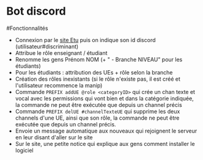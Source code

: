 # Bot discord

#Fonctionnalités

* Connexion par le [site Etu](https://etu.utt.fr) puis on indique son id discord (utilisateur#discriminant)
* Attribue le rôle enseignant / étudiant
* Renomme les gens Prénom NOM (+ " - Branche NIVEAU" pour les étudiants)
* Pour les étudiants : attribution des UEs + rôle selon la branche
* Création des rôles inexistants (si le rôle n'existe pas, il est créé et l'utilisateur recommence la manip)
* Commande ``PREFIX addUE @role <categoryID>`` qui crée un chan texte et vocal avec les permissions qui vont bien et dans la catégorie indiquée, la commande ne peut être exécutée que depuis un channel précis
* Commande ``PREFIX delUE #channelTexteUE`` qui supprime les deux channels d'une UE, ainsi que son rôle, la commande ne peut être exécutée que depuis un channel précis.
* Envoie un message automatique aux nouveaux qui rejoignent le serveur en leur disant d'aller sur le site
* Sur le site, une petite notice qui explique aux gens comment installer le logiciel